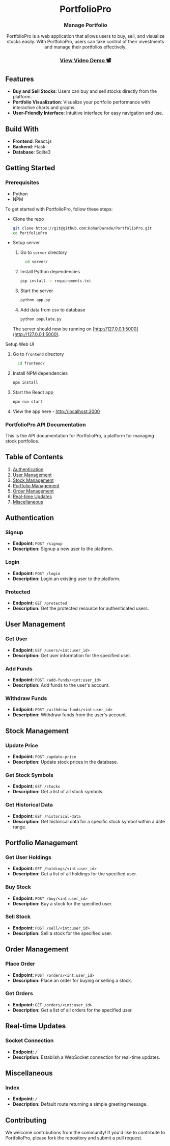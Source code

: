 <br />
<div align="center">
  <h1>PortfolioPro</h1>

  <h3 align="center">Manage Portfolio</h3>

  <p align="center">
    PortfolioPro is a web application that allows users to buy, sell, and visualize stocks easily. With PortfolioPro, users can take control of their investments and manage their portfolios effectively.
    <br />
    <h3>
    <a href="https://drive.google.com/file/d/1dkb2TIMPGNNr5oQgqdNpNUr0sx2u7BkV/view?usp=sharing" target='_blank'>View Video Demo 📽️</a>
    </h3>
  </p>

</div>


## Features

- **Buy and Sell Stocks**: Users can buy and sell stocks directly from the platform.
- **Portfolio Visualization**: Visualize your portfolio performance with interactive charts and graphs.
- **User-Friendly Interface**: Intuitive interface for easy navigation and use.

## Build With

- **Frontend**: React.js
- **Backend**: Flask
- **Database**: Sqlite3

## Getting Started

### Prerequisites

- Python
- NPM

To get started with PortfolioPro, follow these steps:

- Clone the repo

  ```sh
  git clone https://git@github.com:RohanDarade/PortfolioPro.git
  cd PortfolioPro
  ```

- Setup server

  1. Go to `server` directory
     ```sh
       cd server/
     ```
  2. Install Python dependencies
     ```sh
     pip install -r requirements.txt
     ```
  3. Start the server

     ```sh
     python app.py
     ```
  4. Add data from csv to database
 
     ```sh
     python populate.py
     ```

    The server should now be running on [http://127.0.0.1:5000](http://127.0.0.1:5000).

 Setup Web UI

  1. Go to `frontend` directory
     ```sh
       cd frontend/
     ```
  2. Install NPM dependencies
     ```sh
     npm install
     ```
  3. Start the React app
     ```sh
     npm run start
     ```
  4. View the app here - [http://localhost:3000](http://localhost:3000)


### PortfolioPro API Documentation

This is the API documentation for PortfolioPro, a platform for managing stock portfolios.

## Table of Contents

1. [Authentication](#authentication)
2. [User Management](#user-management)
3. [Stock Management](#stock-management)
4. [Portfolio Management](#portfolio-management)
5. [Order Management](#order-management)
6. [Real-time Updates](#real-time-updates)
7. [Miscellaneous](#miscellaneous)

## Authentication

### Signup

- **Endpoint:** `POST /signup`
- **Description:** Signup a new user to the platform.

### Login

- **Endpoint:** `POST /login`
- **Description:** Login an existing user to the platform.

### Protected

- **Endpoint:** `GET /protected`
- **Description:** Get the protected resource for authenticated users.

## User Management

### Get User

- **Endpoint:** `GET /users/<int:user_id>`
- **Description:** Get user information for the specified user.

### Add Funds

- **Endpoint:** `POST /add-funds/<int:user_id>`
- **Description:** Add funds to the user's account.

### Withdraw Funds

- **Endpoint:** `POST /withdraw-funds/<int:user_id>`
- **Description:** Withdraw funds from the user's account.

## Stock Management

### Update Price

- **Endpoint:** `POST /update-price`
- **Description:** Update stock prices in the database.

### Get Stock Symbols

- **Endpoint:** `GET /stocks`
- **Description:** Get a list of all stock symbols.

### Get Historical Data

- **Endpoint:** `GET /historical-data`
- **Description:** Get historical data for a specific stock symbol within a date range.

## Portfolio Management

### Get User Holdings

- **Endpoint:** `GET /holdings/<int:user_id>`
- **Description:** Get a list of all holdings for the specified user.

### Buy Stock

- **Endpoint:** `POST /buy/<int:user_id>`
- **Description:** Buy a stock for the specified user.

### Sell Stock

- **Endpoint:** `POST /sell/<int:user_id>`
- **Description:** Sell a stock for the specified user.

## Order Management

### Place Order

- **Endpoint:** `POST /orders/<int:user_id>`
- **Description:** Place an order for buying or selling a stock.

### Get Orders

- **Endpoint:** `GET /orders/<int:user_id>`
- **Description:** Get a list of all orders for the specified user.

## Real-time Updates

### Socket Connection

- **Endpoint:** `/`
- **Description:** Establish a WebSocket connection for real-time updates.

## Miscellaneous

### Index

- **Endpoint:** `/`
- **Description:** Default route returning a simple greeting message.



## Contributing

We welcome contributions from the community! If you'd like to contribute to PortfolioPro, please fork the repository and submit a pull request.

